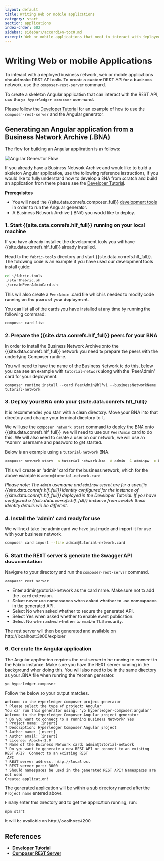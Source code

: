 ```yaml
---
layout: default
title: Writing Web or mobile applications
category: start
section: applications
index-order: 602
sidebar: sidebars/accordion-toc0.md
excerpt: Web or mobile applications that need to interact with deployed business networks should make calls to a REST API. The easiest way to create the REST API is to use the `composer-rest-server` to [**dynamically generate a REST API from the deployed business network**](./web.html).
---
```


# Writing Web or mobile Applications

To interact with a deployed business network, web or mobile applications should make REST API calls. To create a custom REST API for a business network, use the `composer-rest-server` command.

To create a skeleton Angular application that can interact with the REST API, use the `yo hyperledger-composer` command.

Please follow the [Developer Tutorial](../tutorials/developer-tutorial.html) for an example of how to use the `composer-rest-server` and the Angular generator.


## Generating an Angular application from a Business Network Archive (.BNA)

The flow for building an Angular application is as follows:

<img src="../assets/img/Angular Generator Flow.svg" style="border: none;" alt="Angular Generator Flow">

If you already have a Business Network Archive and would like to build a skeleton Angular application, use the following reference instructions, if you would like to fully understand how to develop a BNA from scratch and build an application from there please see the [Developer Tutorial](../tutorials/developer-tutorial.html).

**Prerequisites**

- You will need the {{site.data.conrefs.composer_full}} [development tools](../installing/development-tools.html) in order to run the Angular generator.
- A Business Network Archive (.BNA) you would like to deploy.

### 1. Start {{site.data.conrefs.hlf_full}} running on your local machine

If you have already installed the development tools you will have {{site.data.conrefs.hlf_full}} already installed.

Head to the `fabric-tools` directory and start {{site.data.conrefs.hlf_full}}. The following code is an example if you have used our development tools install guide:

```bash
cd ~/fabric-tools
./startFabric.sh
./createPeerAdminCard.sh
```

This will also create a `PeerAdmin` .card file which is needed to modify code running on the peers of your deployment.

You can list all of the cards you have installed at any time by running the following command:

```bash
composer card list
```

### 2. Prepare the {{site.data.conrefs.hlf_full}} peers for your BNA

In order to install the Business Network Archive onto the {{site.data.conrefs.hlf_full}} network you need to prepare the peers with the underlying Composer runtime.

You will need to have the name of the Business Network to do this, below you can see an example with `tutorial-network` along with the 'PeerAdmin' card for your deployment.

```
composer runtime install --card PeerAdmin@hlfv1 --businessNetworkName tutorial-network
```

### 3. Deploy your BNA onto your {{site.data.conrefs.hlf_full}}

It is recommended you start with a clean directory. Move your BNA into that directory and change your terminal directory to it.

We will use the `composer network start` command to deploy the BNA onto {{site.data.conrefs.hlf_full}}, we will need to use our `PeerAdmin` card to do this. We will also need to create a user on our network, we will use an "Admin" username and password to get started.

Below is an example using a `tutorial-network` BNA.

```bash
composer network start -a tutorial-network.bna -A admin -S adminpw -c PeerAdmin@hlfv1
```

This will create an 'admin' card for the business network, which for the above example is `admin@tutorial-network.card`

*Please note: The `admin` username and `adminpw` secret are for a specific {{site.data.conrefs.hlf_full}} identity configured for the instance of {{site.data.conrefs.hlf_full}} deployed in the Developer Tutorial. If you have configured a {{site.data.conrefs.hlf_full}} instance from scratch these identity details will be different.*

### 4. Install the 'admin' card ready for use

We will next take the admin card we have just made and import it for use with your business network.

```bash
composer card import --file admin@tutorial-network.card
```

### 5. Start the REST server & generate the Swagger API documentation

Navigate to your directory and run the `composer-rest-server` command.

```bash
composer-rest-server
```

  - Enter admin@tutorial-network as the card name. Make sure not to add the `.card` extension.
  - Select never use namespaces when asked whether to use namespaces in the generated API.
  - Select No when asked whether to secure the generated API.
  - Select Yes when asked whether to enable event publication.
  - Select No when asked whether to enable TLS security.

The rest server will then be generated and available on http://localhost:3000/explorer

### 6. Generate the Angular application

The Angular application requires the rest server to be running to connect to the Fabric instance. Make sure you have the REST server running in the background when doing this. You will also need to be in the same directory as your .BNA file when running the Yeoman generator.

```bash
yo hyperledger-composer
```

Follow the below so your output matches.

```
Welcome to the Hyperledger Composer project generator
? Please select the type of project: Angular
You can run this generator using: 'yo hyperledger-composer:angular'
Welcome to the Hyperledger Composer Angular project generator
? Do you want to connect to a running Business Network? Yes
? Project name: [insert]
? Description: Hyperledger Composer Angular project
? Author name: [insert]
? Author email: [insert]
? License: Apache-2.0
? Name of the Business Network card: admin@tutorial-network
? Do you want to generate a new REST API or connect to an existing REST API?  Connect to an existing REST
 API
? REST server address: http://localhost
? REST server port: 3000
? Should namespaces be used in the generated REST API? Namespaces are not used
Created application!
```

The generated application will be within a sub directory named after the `Project name` entered above.

Finally enter this directory and to get the application running, run:

```bash
npm start
```

It will be available on http://localhost:4200


## References

* [**Developer Tutorial**](../tutorials/developer-tutorial.html)
* [**Composer REST Server**](../integrating/getting-started-rest-api.html)

